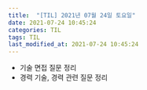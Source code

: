 ```yaml
---
title:  "[TIL] 2021년 07월 24일 토요일"
date: 2021-07-24 10:45:24
categories: TIL
tags: TIL
last_modified_at: 2021-07-24 10:45:24
---
```



- 기술 면접 질문 정리  
- 경력 기술, 경력 관련 질문 정리  
